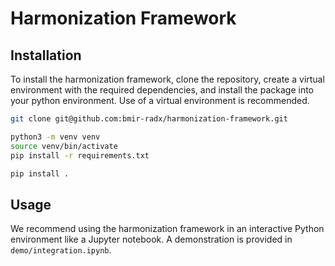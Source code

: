 # Harmonization Framework

## Installation

To install the harmonization framework, clone the repository, create a virtual environment with the required dependencies, and install the package into your python environment. Use of a virtual environment is recommended.

```bash
git clone git@github.com:bmir-radx/harmonization-framework.git

python3 -m venv venv 
source venv/bin/activate
pip install -r requirements.txt

pip install .
```

## Usage

We recommend using the harmonization framework in an interactive Python environment like a Jupyter notebook. A demonstration is provided in `demo/integration.ipynb`.
